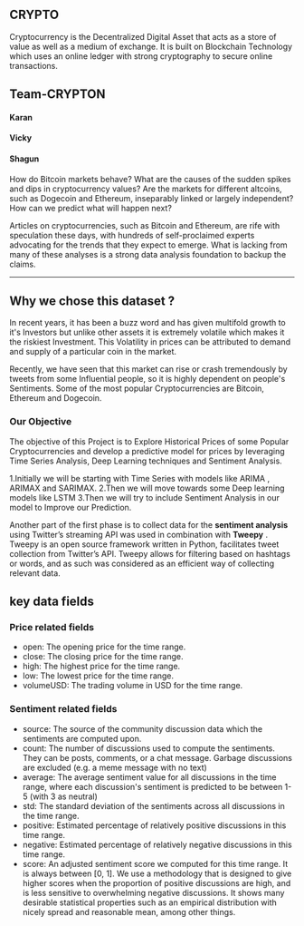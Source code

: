## CRYPTO
Cryptocurrency is the Decentralized Digital Asset that acts as a store of value as well as a medium of exchange.
It is built on Blockchain Technology which  uses an online ledger with strong cryptography to secure online transactions.

## Team-CRYPTON
#### Karan
#### Vicky
#### Shagun
 How do Bitcoin markets behave? What are the causes of the sudden spikes and dips in cryptocurrency values? Are the markets for different altcoins, such as Dogecoin and Ethereum, inseparably linked or largely independent? How can we predict what will happen next?

Articles on cryptocurrencies, such as Bitcoin and Ethereum, are rife with speculation these days, with hundreds of self-proclaimed experts advocating for the trends that they expect to emerge. What is lacking from many of these analyses is a strong data analysis foundation to backup the claims.


***

## Why we chose this dataset ? 

In recent years, it has been a buzz word and has given multifold growth to it's Investors but unlike other assets it is extremely volatile which makes it the riskiest Investment. This Volatility in prices can be attributed to demand and supply  of a particular coin in the market.

Recently, we have seen that this market can rise or crash tremendously by tweets from some Influential people, so it is highly dependent on people's Sentiments. Some of the most popular Cryptocurrencies are Bitcoin, Ethereum and Dogecoin. 


### Our Objective 

The objective of this Project is to Explore Historical Prices of some Popular Cryptocurrencies and  develop a predictive  model for prices by leveraging Time Series Analysis, Deep Learning techniques and Sentiment Analysis. 

1.Initially we will be   starting with Time Series with models like ARIMA , ARIMAX and SARIMAX.
2.Then we will move towards some Deep learning models like LSTM
3.Then we will try to include Sentiment Analysis in our model to Improve our Prediction.

Another part of the first phase is  to collect data for the **sentiment analysis** using Twitter’s
streaming API was used in combination with **Tweepy** . Tweepy is an open source framework written
in Python, facilitates tweet collection from Twitter’s API. Tweepy allows for filtering based on
hashtags or words, and as such was considered as an efficient way of collecting relevant data.

## key data fields

### Price related fields

- open: The opening price for the time range.
- close: The closing price for the time range.
- high: The highest price for the time range.
- low: The lowest price for the time range.
- volumeUSD: The trading volume in USD for the time range.
### Sentiment related fields

- source: The source of the community discussion data which the sentiments are computed upon.
- count: The number of discussions used to compute the sentiments. They can be posts, comments, or a chat message. Garbage discussions are excluded (e.g. a meme message with no text)
- average: The average sentiment value for all discussions in the time range, where each discussion's sentiment is predicted to be between 1-5 (with 3 as neutral)
- std: The standard deviation of the sentiments across all discussions in the time range.
- positive: Estimated percentage of relatively positive discussions in this time range.
- negative: Estimated percentage of relatively negative discussions in this time range.
- score: An adjusted sentiment score we computed for this time range. It is always between [0, 1]. We use a methodology that is designed to give higher scores when the proportion of positive discussions are high, and is less sensitive to overwhelming negative discussions. It shows many desirable statistical properties such as an empirical distribution with nicely spread and reasonable mean, among other things.
